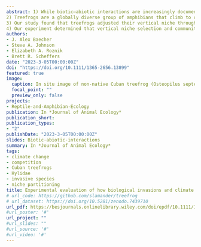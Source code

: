 ```yaml
---
abstract: 1) While biotic–abiotic interactions are increasingly documented in nature, a process-based understanding of how such interactions influence community assembly is lacking in the ecological literature. Perhaps the most emblematic and pervasive example of such interactions is the synergistic threat to biodiversity posed by climate change and invasive species. Invasive species often out-compete or prey on native species. Despite this long-standing and widespread issue, little is known about how abiotic conditions, such as climate change, will influence the frequency and severity of negative biotic interactions that threaten the persistence of native fauna.
2) Treefrogs are a globally diverse group of amphibians that climb to complete life-cycle processes, such as foraging and reproduction, as well as to evade predators and competitors, resulting in frog communities that are vertically partitioned. Furthermore, treefrogs adjust their vertical position to maintain optimal body temperature and hydration in response to environmental change. Here, utilizing this model group, we designed a novel experiment to determine how extrinsic abiotic and biotic factors (changes to water availability and an introduced predator, respectively) interact with intrinsic biological traits, such as individual physiology and behaviour, to influence treefrogs' vertical niche.
3) Our study found that treefrogs adjusted their vertical niche through displacement behaviours in accordance with abiotic resources. However, biotic interactions resulted in native treefrogs distancing themselves from abiotic resources to avoid the non-native species. Importantly, under altered abiotic conditions, both native species avoided the non-native species 33%–70% more than they avoided their native counterpart. Additionally, exposure to the non-native species resulted in native species altering their tree climbing behaviours by 56%-78% and becoming more vertically dynamic to avoid the non-native antagonist.
4) Our experiment determined that vertical niche selection and community interactions were most accurately represented by a biotic–abiotic interaction model, rather than a model that considers these factors to operate in an isolated (singular) or even additive manner. Our study provides evidence that native species may be resilient to interacting disturbances via physiological adaptations to local climate and plasticity in space-use behaviours that mediate the impact of the introduced predator.
authors:
- J. Alex Baecher
- Steve A. Johnson
- Elizabeth A. Roznik
- Brett R. Scheffers
date: "2023-3-05T00:00:00Z"
doi: "https://doi.org/10.1111/1365-2656.13899"
featured: true
image:
  caption: In situ image of non-native Cuban treefrog (Osteopilus septentrionalis) preying on a native green treefrog (Hyla cinerea).
  focal_point: ""
  preview_only: false
projects:
- Reptile-and-Amphibian-Ecology
publication: In *Journal of Animal Ecology*
publication_short:
publication_types:
- "2"
publishDate: "2023-3-05T00:00:00Z"
slides: Biotic-abiotic-interactions
summary: In *Journal of Animal Ecology* 
tags:
- climate change
- competition
- Cuban treefrogs 
- Hylidae
- invasive species
- niche partitioning
title: Experimental evaluation of how biological invasions and climate change interact to alter the vertical assembly of an amphibian community
# url_code: https://github.com/slamander/treefrog
# url_dataset: https://doi.org/10.5281/zenodo.7439710
url_pdf: https://besjournals.onlinelibrary.wiley.com/doi/epdf/10.1111/1365-2656.13899
#url_poster: '#'
url_project: ""
#url_slides: ""
#url_source: '#'
#url_video: '#'
---
```



